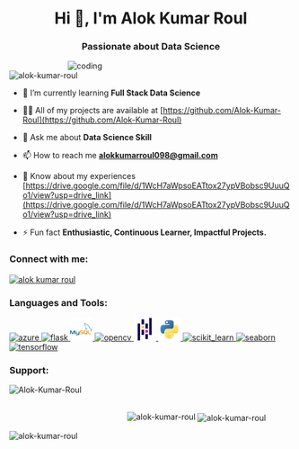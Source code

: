 <h1 align="center">Hi 👋, I'm Alok Kumar Roul</h1>
<h3 align="center">Passionate about Data Science</h3>

<img align="right" alt="coding" width ="400" src="https://cdn.dribbble.com/users/1292677/screenshots/6139167/avento.gif">

<p align="left"> <img src="https://komarev.com/ghpvc/?username=alok-kumar-roul&label=Profile%20views&color=0e75b6&style=flat" alt="alok-kumar-roul" /> </p>

- 🌱 I’m currently learning **Full Stack Data Science**

- 👨‍💻 All of my projects are available at [https://github.com/Alok-Kumar-Roul](https://github.com/Alok-Kumar-Roul)

- 💬 Ask me about **Data Science Skill**

- 📫 How to reach me **alokkumarroul098@gmail.com**

- 📄 Know about my experiences [https://drive.google.com/file/d/1WcH7aWpsoEATtox27ypVBobsc9UuuQo1/view?usp=drive_link](https://drive.google.com/file/d/1WcH7aWpsoEATtox27ypVBobsc9UuuQo1/view?usp=drive_link)

- ⚡ Fun fact **Enthusiastic, Continuous Learner, Impactful Projects.**

<h3 align="left">Connect with me:</h3>
<p align="left">
<a href="https://linkedin.com/in/alok kumar roul" target="blank"><img align="center" src="https://raw.githubusercontent.com/rahuldkjain/github-profile-readme-generator/master/src/images/icons/Social/linked-in-alt.svg" alt="alok kumar roul" height="30" width="40" /></a>
</p>

<h3 align="left">Languages and Tools:</h3>
<p align="left"> <a href="https://azure.microsoft.com/en-in/" target="_blank" rel="noreferrer"> <img src="https://www.vectorlogo.zone/logos/microsoft_azure/microsoft_azure-icon.svg" alt="azure" width="40" height="40"/> </a> <a href="https://flask.palletsprojects.com/" target="_blank" rel="noreferrer"> <img src="https://www.vectorlogo.zone/logos/pocoo_flask/pocoo_flask-icon.svg" alt="flask" width="40" height="40"/> </a> <a href="https://www.mysql.com/" target="_blank" rel="noreferrer"> <img src="https://raw.githubusercontent.com/devicons/devicon/master/icons/mysql/mysql-original-wordmark.svg" alt="mysql" width="40" height="40"/> </a> <a href="https://opencv.org/" target="_blank" rel="noreferrer"> <img src="https://www.vectorlogo.zone/logos/opencv/opencv-icon.svg" alt="opencv" width="40" height="40"/> </a> <a href="https://pandas.pydata.org/" target="_blank" rel="noreferrer"> <img src="https://raw.githubusercontent.com/devicons/devicon/2ae2a900d2f041da66e950e4d48052658d850630/icons/pandas/pandas-original.svg" alt="pandas" width="40" height="40"/> </a> <a href="https://www.python.org" target="_blank" rel="noreferrer"> <img src="https://raw.githubusercontent.com/devicons/devicon/master/icons/python/python-original.svg" alt="python" width="40" height="40"/> </a> <a href="https://scikit-learn.org/" target="_blank" rel="noreferrer"> <img src="https://upload.wikimedia.org/wikipedia/commons/0/05/Scikit_learn_logo_small.svg" alt="scikit_learn" width="40" height="40"/> </a> <a href="https://seaborn.pydata.org/" target="_blank" rel="noreferrer"> <img src="https://seaborn.pydata.org/_images/logo-mark-lightbg.svg" alt="seaborn" width="40" height="40"/> </a> <a href="https://www.tensorflow.org" target="_blank" rel="noreferrer"> <img src="https://www.vectorlogo.zone/logos/tensorflow/tensorflow-icon.svg" alt="tensorflow" width="40" height="40"/> </a> </p>

<h3 align="left">Support:</h3>
<p><a href="https://www.buymeacoffee.com/Alok-Kumar-Roul"> <img align="left" src="https://cdn.buymeacoffee.com/buttons/v2/default-yellow.png" height="50" width="210" alt="Alok-Kumar-Roul" /></a></p><br><br>

<p><img align="left" src="https://github-readme-stats.vercel.app/api/top-langs?username=alok-kumar-roul&show_icons=true&locale=en&layout=compact" alt="alok-kumar-roul" /></p>

<p>&nbsp;<img align="center" src="https://github-readme-stats.vercel.app/api?username=alok-kumar-roul&show_icons=true&locale=en" alt="alok-kumar-roul" /></p>

<p><img align="center" src="https://github-readme-streak-stats.herokuapp.com/?user=alok-kumar-roul&" alt="alok-kumar-roul" /></p>
